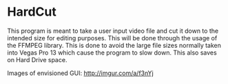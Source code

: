 # HardCut

This program is meant to take a user input video file and cut it down to the intended size for editing purposes.
This will be done through the usage of the FFMPEG library.
This is done to avoid the large file sizes normally taken into Vegas Pro 13 which cause the program to slow down.
This also saves on Hard Drive space.

Images of envisioned GUI: http://imgur.com/a/f3nYj
